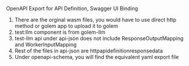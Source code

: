 OpenAPI Export for API Definition, Swagger UI Binding

1) There are the orginal wasm files, you would have to use direct http method or golem app to upload it to golem
2) test:llm component is from golem-llm
3) test-llm api under api-json does not include ResponseOutputMapping and WorkerInputMapping
4) Rest of the files in api-json are httpapidefinitionresponsedata 
5) Under openapi-schema, you will find the equivalent yaml export file